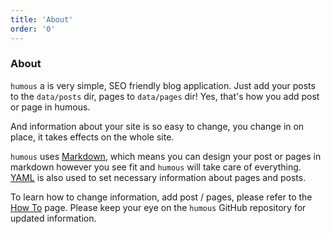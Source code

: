 ```yaml
---
title: 'About'
order: '0'
---
```


### About

`humous` a is very simple, SEO friendly blog application. Just add your posts to the `data/posts` dir, pages to `data/pages` dir! Yes, that's how you add post or page in humous.

And information about your site is so easy to change, you change in on place, it takes effects on the whole site.

`humous` uses [Markdown](https://en.wikipedia.org/wiki/Markdown), which means you can design your post or pages in markdown however you see fit and `humous` will take care of everything. [YAML](https://yaml.org/) is also used to set necessary information about pages and posts.

To learn how to change information, add post / pages, please refer to the [How To](/how-to) page. Please keep your eye on the `humous` GitHub repository for updated information.